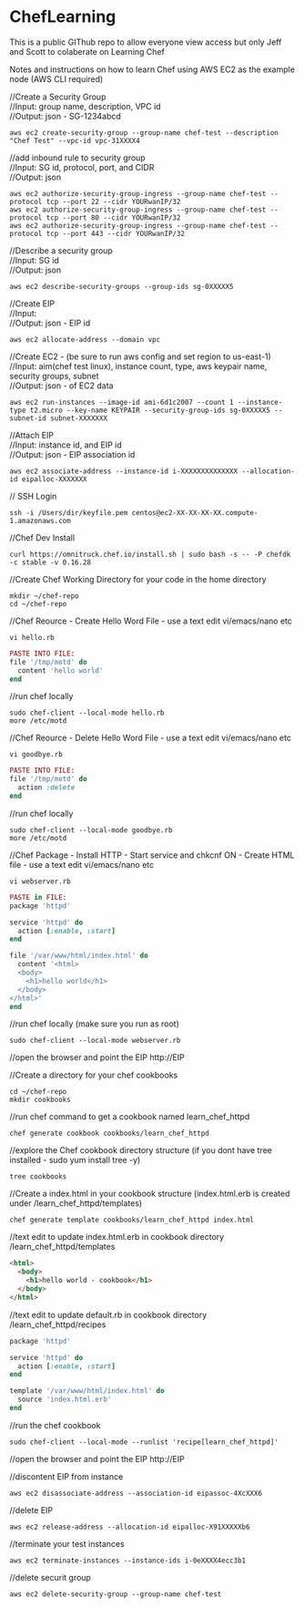 # ChefLearning
This is a public GIThub repo to allow everyone view access but only Jeff and Scott to colaberate on Learning Chef

Notes and instructions on how to learn Chef using AWS EC2 as the example node 
(AWS CLI required)

//Create a Security Group <br>
//Input: group name, description, VPC id <br>
//Output: json  - SG-1234abcd<br>
```
aws ec2 create-security-group --group-name chef-test --description "Chef Test" --vpc-id vpc-31XXXX4
```            

//add inbound rule to security group <br>
//Input: SG id, protocol, port, and CIDR<br>
//Output: json <br>
```
aws ec2 authorize-security-group-ingress --group-name chef-test --protocol tcp --port 22 --cidr YOURwanIP/32
aws ec2 authorize-security-group-ingress --group-name chef-test --protocol tcp --port 80 --cidr YOURwanIP/32
aws ec2 authorize-security-group-ingress --group-name chef-test --protocol tcp --port 443 --cidr YOURwanIP/32
```

//Describe a security group <br>
//Input: SG id<br>
//Output: json <br>
```
aws ec2 describe-security-groups --group-ids sg-0XXXXX5
```

//Create EIP<br>
//Input: <br>
//Output: json - EIP id<br>
```
aws ec2 allocate-address --domain vpc
```

//Create EC2 - (be sure to run aws config and set region to us-east-1)<br>
//Input: aim(chef test linux), instance count, type, aws keypair name, security groups, subnet<br>
//Output: json - of EC2 data<br>
```
aws ec2 run-instances --image-id ami-6d1c2007 --count 1 --instance-type t2.micro --key-name KEYPAIR --security-group-ids sg-0XXXXX5 --subnet-id subnet-XXXXXXX
```

//Attach EIP<br>
//Input: instance id, and EIP id<br>
//Output: json - EIP association id<br>
```
aws ec2 associate-address --instance-id i-XXXXXXXXXXXXXX --allocation-id eipalloc-XXXXXXX
```

// SSH Login <br>
```
ssh -i /Users/dir/keyfile.pem centos@ec2-XX-XX-XX-XX.compute-1.amazonaws.com
```

//Chef Dev Install<br>
```
curl https://omnitruck.chef.io/install.sh | sudo bash -s -- -P chefdk -c stable -v 0.16.28
```

//Create Chef Working Directory for your code in the home directory<br>
```
mkdir ~/chef-repo
cd ~/chef-repo
```

//Chef Reource - Create Hello Word File - use a text edit vi/emacs/nano etc
```
vi hello.rb
```
```rb
PASTE INTO FILE:
file '/tmp/motd' do
  content 'hello world'
end
```

//run chef locally 
```
sudo chef-client --local-mode hello.rb 
more /etc/motd
```

//Chef Reource - Delete Hello Word File - use a text edit vi/emacs/nano etc
```
vi goodbye.rb
```
```rb
PASTE INTO FILE:
file '/tmp/motd' do
  action :delete
end
```

//run chef locally
```
sudo chef-client --local-mode goodbye.rb 
more /etc/motd
```


//Chef Package - Install HTTP - Start service and chkcnf ON - Create HTML file - use a text edit vi/emacs/nano etc
```
vi webserver.rb
```
```rb
PASTE in FILE:
package 'httpd'

service 'httpd' do
  action [:enable, :start]
end

file '/var/www/html/index.html' do
  content '<html>
  <body>
    <h1>hello world</h1>
  </body>
</html>'
end
```

//run chef locally (make sure you run as root)
```
sudo chef-client --local-mode webserver.rb 
```

//open the browser and point the EIP 
http://EIP

//Create a directory for your chef cookbooks 
```
cd ~/chef-repo
mkdir cookbooks
```

//run chef command to get a cookbook named learn_chef_httpd
```
chef generate cookbook cookbooks/learn_chef_httpd
```

//explore the Chef cookbook directory structure (if you dont have tree installed - sudo yum install tree -y)
```
tree cookbooks
```

//Create a index.html in your cookbook structure (index.html.erb is created under /learn_chef_httpd/templates)
```
chef generate template cookbooks/learn_chef_httpd index.html
```

//text edit to update index.html.erb in cookbook directory /learn_chef_httpd/templates
```html
<html>
  <body>
    <h1>hello world - cookbook</h1>
  </body>
</html>
```



//text edit to update default.rb in cookbook directory /learn_chef_httpd/recipes
```rb
package 'httpd'

service 'httpd' do
  action [:enable, :start]
end

template '/var/www/html/index.html' do
  source 'index.html.erb'
end
```

//run the chef cookbook
```
sudo chef-client --local-mode --runlist 'recipe[learn_chef_httpd]'
```

//open the browser and point the EIP 
http://EIP


//discontent EIP from instance
```
aws ec2 disassociate-address --association-id eipassoc-4XcXXX6
```

//delete EIP
```
aws ec2 release-address --allocation-id eipalloc-X91XXXXXb6
```

//terminate your test instances
```
aws ec2 terminate-instances --instance-ids i-0eXXXX4ecc3b1 
```

//delete securit group
```
aws ec2 delete-security-group --group-name chef-test
```
